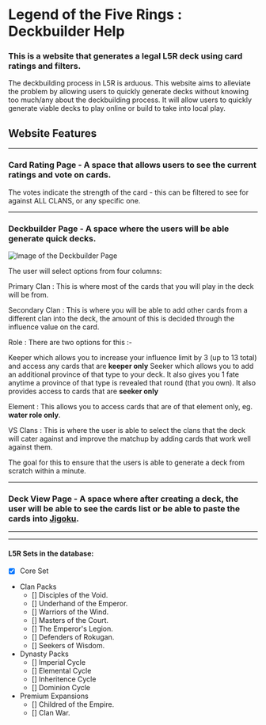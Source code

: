 # **L**egend of the **Five** **R**ings : Deckbuilder Help

### This is a website that generates a legal L5R deck using card ratings and filters.

The deckbuilding process in L5R is arduous. This website aims to alleviate the problem by allowing users to quickly generate decks without knowing too much/any about the deckbuilding process. It will allow users to quickly generate viable decks to play online or build to take into local play.

## Website Features

---

### **Card Rating Page** - A space that allows users to see the current ratings and vote on cards.
 The votes indicate the strength of the card - this can be filtered to see for against ALL CLANS, or any specific one.

---

### **Deckbuilder Page** - A space where the users will be able generate quick decks.

![Image of the Deckbuilder Page](https://i.ibb.co/58sP2nQ/deckbuilder-Page.png)

The user will select options from four columns:

Primary Clan : This is where most of the cards that you will play in the deck will be from.

Secondary Clan : This is where you will be able to add other cards from a different clan into the deck, the amount of this is decided through the influence value on the card.

Role : There are two options for this :- 

Keeper which allows you to increase your influence limit by 3 (up to 13 total) and access any cards that are **keeper only**
Seeker which allows you to add an additional province of that type to your deck. It also gives you 1 fate anytime a province of that type is revealed that round (that you own). It also provides access to cards that are **seeker only**

Element : This allows you to access cards that are of that element only, eg. **water role only**.

VS Clans : This is where the user is able to select the clans that the deck will cater against and improve the matchup by adding cards that work well against them.

 The goal for this to ensure that the users is able to generate a deck from scratch within a minute. 

---

### **Deck View Page** - A space where after creating a deck, the user will be able to see the cards list or be able to paste the cards into [Jigoku](https://jigoku.online/decks).


---



<!-- Task List-->
---
#### L5R Sets in the database:
* [x] Core Set
*  Clan Packs
    * [] Disciples of the Void.
    * [] Underhand of the Emperor.
    * [] Warriors of the Wind.
    * [] Masters of the Court.
    * [] The Emperor's Legion.
    * [] Defenders of Rokugan.
    * [] Seekers of Wisdom.
* Dynasty Packs
    * [] Imperial Cycle
    * [] Elemental Cycle
    * [] Inheritence Cycle
    * [] Dominion Cycle
* Premium Expansions
    * [] Childred of the Empire.
    * [] Clan War.
    